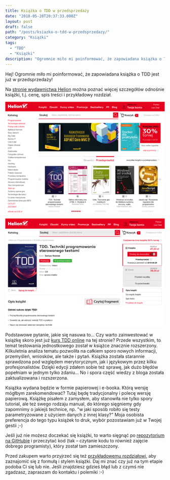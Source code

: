 ```yaml
---
title: Książka o TDD w przedsprzedaży
date: "2018-05-28T20:37:33.000Z"
layout: post
draft: false
path: "/posts/ksiazka-o-tdd-w-przedsprzedazy/"
category: "Książki"
tags:
  - "TDD"
  - "Książki"
description: "Ogromnie miło mi poinformować, że zapowiadana książka o TDD jest już w przedsprzedaży!"
---
```


Hej! Ogromnie miło mi poinformować, że zapowiadana książka o TDD jest już w przedsprzedaży!

Na [stronie wydawnictwa Helion](https://helion.pl/ksiazki/tdd-techniki-programowania-sterowanego-testami-dariusz-wozniak,tddppr.htm) można poznać więcej szczegółów odnośnie książki, t.j. cenę, spis treści i przykładowy rozdział.

![Helion](2018-05-28-21_51_00-ksic499garnia-internetowa-informatyczna-helion-pl-wydawnictwo-informatyczne-ksic485.png)

![Helion](2018-05-28-21_51_35-tdd-techniki-programowania-sterowanego-testami-ksic485c5bcka-kurs-dariusz-woc5baniak.png)

Podstawowe pytanie, jakie się nasuwa to... Czy warto zainwestować w książkę skoro jest już [kurs TDD online](/kurs-tdd/) na tej stronie? Przede wszystkim, to temat testowania jednostkowego został w książce znacznie rozszerzony. Kilkuletnia analiza tematu pozwoliła na całkiem sporo nowych informacji, przemyśleń, wniosków, ale także i pytań. Książka została starannie sprawdzona pod względem merytorycznym, jak i językowym przez kilku profesjonalistów. Dzięki edycji zdałem sobie też sprawę, jak dużo błędów popełniam w jednym tylko zdaniu... No i spora część wiedzy z bloga została zaktualizowana i rozszerzona.

Książka wydana będzie w formie papierowej i e-booka. Którą wersję mógłbym zarekomendować? Tutaj będę tradycjonalny i polecę wersję papierową. Książkę pisałem z zamysłem, aby stanowiła nie tylko spory tutorial, ale też swego rodzaju manual, do którego sięgniemy gdy zapomnimy o jakiejś technice, np. "w jaki sposób robiło się testy parametryzowane z użyciem danych z innej klasy?" Moja osobista preferencja do tego typu książek to druk, wybór pozostawiam już w Twojej gestii ;-)

Jeśli już nie możesz doczekać się książki, to warto sięgnąć po [repozytorium na GitHubie](https://github.com/dariusz-wozniak/TddBook-Code) i przeczytać kod (tak – czytanie kodu to również zajęcie dobrego programisty), który został tam zamieszczony. 

Przed zakupem warto przyjrzeć się też [przykładowemu rozdziałowi](https://helion.pl/eksiazki/tddppr.htm#hide), aby zaznajomić się z formułą i stylem książki. Daj mi znać czy już na tym etapie podoba Ci się lub nie. Jeśli znajdziesz gdzieś błąd lub z czymś nie zgadzasz, zapraszam do kontaktu i polemiki :-)